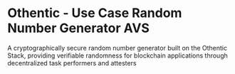 # Othentic - Use Case Random Number Generator AVS
A cryptographically secure random number generator built on the Othentic Stack, providing verifiable randomness for blockchain applications through decentralized task performers and attesters
